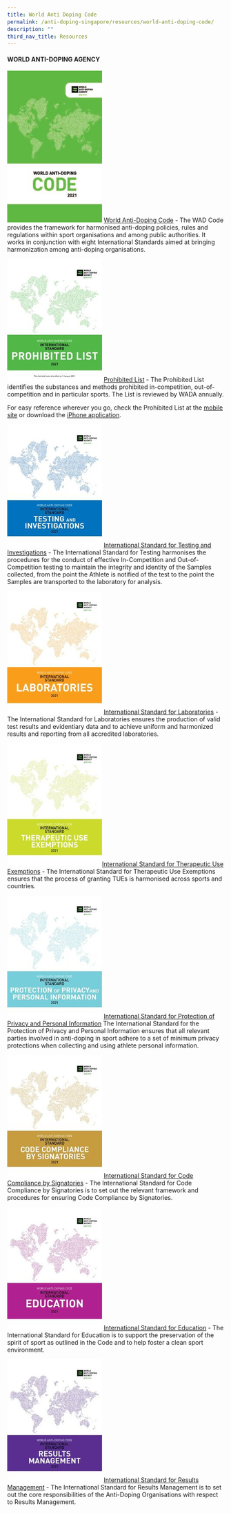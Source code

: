 ```yaml
---
title: World Anti Doping Code
permalink: /anti-doping-singapore/resources/world-anti-doping-code/
description: ""
third_nav_title: Resources
---
```

#### **WORLD ANTI-DOPING AGENCY**

![World Anti-Doping Code](/images/What%20We%20Do/Anti%20Doping%20Singapore/Resources/World%20Anti%20Doping%20Code/WADA_Code_2021.jpeg)
[World Anti-Doping Code](https://www.wada-ama.org/en/resources/the-code/world-anti-doping-code) - The WAD Code provides the framework for harmonised anti-doping policies, rules and regulations within sport organisations and among public authorities. It works in conjunction with eight International Standards aimed at bringing harmonization among anti-doping organisations.

![Prohibited List](/images/What%20We%20Do/Anti%20Doping%20Singapore/Resources/World%20Anti%20Doping%20Code/ISPL_2021.jpeg)
[Prohibited List](https://www.wada-ama.org/en/resources/science-medicine/prohibited-list-documents) - The Prohibited List identifies the substances and methods prohibited in-competition, out-of-competition and in particular sports. The List is reviewed by WADA annually.

For easy reference wherever you go, check the Prohibited List at the [mobile site](http://list.wada-ama.org/ "Prohibited List Mobile") or download the [iPhone application](http://itunes.apple.com/us/app/wada-prohibited-list-2011/id408057950?mt=8 "Prohibited List iTunes").

![International Standard for Testing and Investigations](/images/What%20We%20Do/Anti%20Doping%20Singapore/Resources/World%20Anti%20Doping%20Code/ISTI_2021.jpeg)
[International Standard for Testing and Investigations](https://www.wada-ama.org/en/resources/world-anti-doping-program/international-standard-for-testing-and-investigations-isti) - 
The International Standard for Testing harmonises the procedures for the conduct of effective In-Competition and Out-of-Competition testing to maintain the integrity and identity of the Samples collected, from the point the Athlete is notified of the test to the point the Samples are transported to the laboratory for analysis.

![Laboratories](/images/What%20We%20Do/Anti%20Doping%20Singapore/Resources/World%20Anti%20Doping%20Code/ISL_2021.jpeg)
[International Standard for Laboratories](https://www.wada-ama.org/en/resources/world-anti-doping-program/international-standard-laboratories-isl) - 
The International Standard for Laboratories ensures the production of valid test results and evidentiary data and to achieve uniform and harmonized results and reporting from all accredited laboratories.

![](/images/What%20We%20Do/Anti%20Doping%20Singapore/Resources/World%20Anti%20Doping%20Code/ISTUE_2021.jpeg)[International Standard for Therapeutic Use Exemptions](https://www.wada-ama.org/en/resources/world-anti-doping-program/international-standard-therapeutic-use-exemptions-istue) - The International Standard for Therapeutic Use Exemptions ensures that the process of granting TUEs is harmonised across sports and countries.

![International Standard for Protection of Privacy and Personal Information](/images/What%20We%20Do/Anti%20Doping%20Singapore/Resources/World%20Anti%20Doping%20Code/ISPPPI_2021.jpeg)
[International Standard for Protection of Privacy and Personal Information](https://www.wada-ama.org/en/resources/data-protection/international-standard-for-the-protection-of-privacy-and-personal)
The International Standard for the Protection of Privacy and Personal Information ensures that all relevant parties involved in anti-doping in sport adhere to a set of minimum privacy protections when collecting and using athlete personal information.

![International Standard for Code Compliance by Signatories](/images/What%20We%20Do/Anti%20Doping%20Singapore/Resources/World%20Anti%20Doping%20Code/ISCCS_2021.jpeg)
[International Standard for Code Compliance by Signatories](https://www.wada-ama.org/en/resources/world-anti-doping-program/international-standard-code-compliance-signatories-isccs) - The International Standard for Code Compliance by Signatories is to set out the relevant framework and procedures for ensuring Code Compliance by Signatories.

![International Standard for Education](/images/What%20We%20Do/Anti%20Doping%20Singapore/Resources/World%20Anti%20Doping%20Code/ISE_2021.jpeg)
[International Standard for Education](https://www.wada-ama.org/en/resources/world-anti-doping-program/international-standard-education-ise) - The International Standard for Education is to support the preservation of the spirit of sport as outlined in the Code and to help foster a clean sport environment.

![International Standard for Results Management](/images/What%20We%20Do/Anti%20Doping%20Singapore/Resources/World%20Anti%20Doping%20Code/ISRM_2021.jpeg)
[International Standard for Results Management](https://www.wada-ama.org/en/resources/world-anti-doping-program/international-standard-results-management-isrm) - The International Standard for Results Management is to set out the core responsibilities of the Anti-Doping Organisations with respect to Results Management.